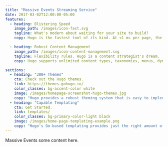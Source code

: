 ```yaml
---
title: "Massive Events Streaming Service"
date: 2017-03-02T12:00:00-05:00
features:
  - heading: Blistering Speed
    image_path: /images/icon-fast.svg
    tagline: What's modern about waiting for your site to build?
    copy: Hugo is the fastest tool of its kind. At <1 ms per page, the average site builds in less than a second.

  - heading: Robust Content Management
    image_path: /images/icon-content-management.svg
    tagline: Flexibility rules. Hugo is a content strategist's dream.
    copy: Hugo supports unlimited content types, taxonomies, menus, dynamic API-driven content, and more, all without plugins.

sections:
  - heading: "300+ Themes"
    cta: Check out the Hugo themes.
    link: https://themes.gohugo.io/
    color_classes: bg-accent-color white
    image: /images/homepage-screenshot-hugo-themes.jpg
    copy: "Hugo provides a robust theming system that is easy to implement but capable of producing even the most complicated websites."
  - heading: "Capable Templating"
    cta: Get Started.
    link: templates/
    color_classes: bg-primary-color-light black
    image: /images/home-page-templating-example.png
    copy: "Hugo's Go-based templating provides just the right amount of logic to build anything from the simple to complex."
---
```


Massive Events some content here.
